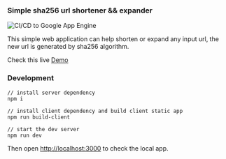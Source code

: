 ### Simple sha256 url shortener && expander 
![CI/CD to Google App Engine](https://github.com/StevenZiu/sha256url/workflows/CI/CD%20to%20Google%20App%20Engine/badge.svg?branch=master)

This simple web application can help shorten or expand any input url, the new url is generated by sha256 algorithm.

Check this live [Demo](https://sha256url.uc.r.appspot.com/)

### Development

```
// install server dependency
npm i

// install client dependency and build client static app
npm run build-client

// start the dev server
npm run dev
```

Then open [http://localhost:3000](http://localhost:3000) to check the local app.
